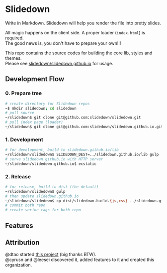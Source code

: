 # Slidedown

Write in Markdown. Slidedown will help you render the file into pretty slides.

All magic happens on the client side. A proper loader (`index.html`) is required.  
The good news is, you don't have to prepare your own!!!

This repo contains the source codes for building the core lib, styles and themes.  
Please see [slidedown/slidedown.github.io](https://github.com/slidedown/slidedown.github.io) for usage.

## Development Flow

### 0. Prepare tree

```sh
# create directory for Slidedown repos
~$ mkdir slidedown; cd slidedown
# pull source
~/slidedown$ git clone git@github.com:slidedown/slidedown.git
# pull index page (loader)
~/slidedown$ git clone git@github.com:slidedown/slidedown.github.io.git
```

### 1. Development

```sh
# for development, build to slidedown.github.io/lib
~/slidedown/slidedown$ SLIDEDOWN_DEST=../slidedown.github.io/lib gulp
# serve slidedown.github.io with HTTP server
~/slidedown/slidedown.github.io$ ecstatic
```

### 2. Release

```sh
# for release, build to dist (the default)
~/slidedown/slidedown$ gulp
# then update slidedown.github.io
~/slidedown/slidedown$ cp dist/slidedown.build.{js,css} ../slidedown.github.io/lib/
# commit both repo
# create verion tags for both repo
```

## Features



## Attribution

@dtao started [this project](https://github.com/dtao/slidedown) (big thanks BTW).  
@cyrusn and @leesei discovered it, added features to it and created this organization.
